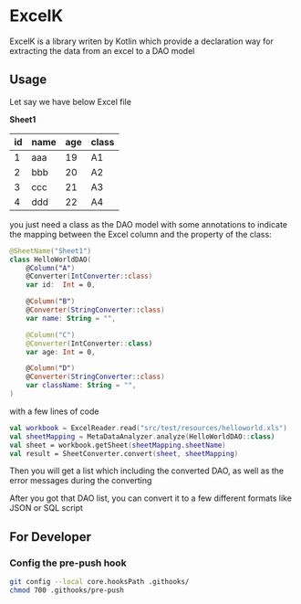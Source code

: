 # ExcelK
ExcelK is a library writen by Kotlin which provide a declaration way for extracting the data from an excel to a DAO model

## Usage
Let say we have below Excel file

**Sheet1**

|id|name|age|class|
|---|---|---|---|
|1|aaa|19|A1|
|2|bbb|20|A2|
|3|ccc|21|A3|
|4|ddd|22|A4|

you just need a class as the DAO model with some annotations to indicate the mapping between the Excel column and the property of the class:
```kotlin
@SheetName("Sheet1")
class HelloWorldDAO(
    @Column("A")
    @Converter(IntConverter::class)
    var id:  Int = 0,

    @Column("B")
    @Converter(StringConverter::class)
    var name: String = "",

    @Column("C")
    @Converter(IntConverter::class)
    var age: Int = 0,

    @Column("D")
    @Converter(StringConverter::class)
    var className: String = "",
)
```
with a few lines of code
```kotlin
val workbook = ExcelReader.read("src/test/resources/helloworld.xls")
val sheetMapping = MetaDataAnalyzer.analyze(HelloWorldDAO::class)
val sheet = workbook.getSheet(sheetMapping.sheetName)
val result = SheetConverter.convert(sheet, sheetMapping)
```

Then you will get a list which including the converted DAO, as well as the error messages during the converting

After you got that DAO list, you can convert it to a few different formats like JSON or SQL script

## For Developer
### Config the pre-push hook
```bash
git config --local core.hooksPath .githooks/
chmod 700 .githooks/pre-push
```
